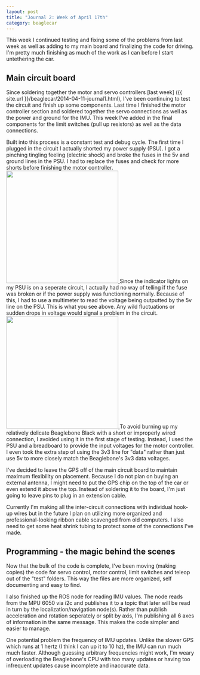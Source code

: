 ```yaml
---
layout: post
title: "Journal 2: Week of April 17th"
category: beaglecar
---
```


This week I continued testing and fixing some of the problems from last week as
well as adding to my main board and finalizing the code for driving. I'm pretty
much finishing as much of the work as I can before I start untethering the car.

## Main circuit board

Since soldering together the motor and servo controllers [last week]
({{ site.url }}/beaglecar/2014-04-11-journal1.html), I've been continuing to
test the circuit and finish up some components. Last time I finished the motor
controller section and soldered together the servo connections as well as the
power and ground for the IMU. This week I've added in the final components for
the limit switches (pull up resistors) as well as the data connections.

Built into this process is a constant test and debug cycle. The first
time I plugged in the circuit I actually shorted my power supply (PSU). I got
a pinching tingling feeling (electric shock) and broke the fuses in the 5v and
ground lines in the PSU. I had to replace the fuses and check for more shorts
before finishing the motor controller.
<a href="{{ site.url }}/images/PerfboardTest1.jpg">
<img src="{{ site.url }}/images/PerfboardTest1.jpg" height="300" width="auto">
</a>
Since the indicator lights on my PSU is on a seperate circuit, I actually had 
no way of telling if the fuse was broken or if the power supply was functioning
normally. Because of this, I had to use a multimeter to read the voltage being
outputted by the 5v line on the PSU. This is what you see above. Any wild
fluctuations or sudden drops in voltage would signal a problem in the circuit.
<a href="{{ site.url }}/images/PerfboardTest2.jpg">
<img src="{{ site.url }}/images/PerfboardTest2.jpg" height="300" width="auto">
</a>
To avoid burning up my relatively delicate Beaglebone Black with a short or
improperly wired connection, I avoided using it in the first stage of testing.
Instead, I used the PSU and a breadboard to provide the input voltages for
the motor controller. I even took the extra step of using the 3v3 line for
"data" rather than just use 5v to more closely match the Beaglebone's 3v3 data
voltages.

I've decided to leave the GPS off of the main circuit board to maintain maximum
flexibility on placement. Because I do not plan on buying an external antenna,
I might need to put the GPS chip on the top of the car or even extend it above
the top. Instead of soldering it to the board, I'm just going to leave pins to
plug in an extension cable.

Currently I'm making all the inter-circuit connections with individual hook-up
wires but in the future I plan on utilizing more organized and
professional-looking ribbon cable scavenged from old computers. I also need to
get some heat shrink tubing to protect some of the connections I've made.

## Programming - the magic behind the scenes

Now that the bulk of the code is complete, I've been moving (making copies)
the code for servo control, motor control, limit switches and teleop out of the
"test" folders. This way the files are more organized, self documenting and
easy to find.

I also finished up the ROS node for reading IMU values. The node reads from the
MPU 6050 via i2c and publishes it to a topic that later will be read in turn by
the localization/navigation node(s). Rather than publish acceleration and
rotation seperately or split by axis, I'm publishing all 6 axes of information
in the same message. This makes the code simpler and easier to manage.

One potential problem the frequency of IMU updates. Unlike the slower GPS which
runs at 1 hertz (I think I can up it to 10 hz), the IMU can run much much
faster. Although guessing arbitrary frequencies might work, I'm weary of
overloading the Beaglebone's CPU with too many updates or having too
infrequent updates cause incomplete and inaccurate data.

